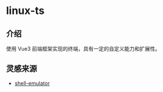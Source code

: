 # linux-ts

## 介绍

使用 Vue3 前端框架实现的终端，具有一定的自定义能力和扩展性。

## 灵感来源

- [shell-emulator](https://github.com/ChrisKimZHT/shell-emulator)
